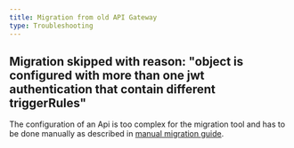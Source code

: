 ```yaml
---
title: Migration from old API Gateway
type: Troubleshooting
---
```


## Migration skipped with reason: "object is configured with more than one jwt authentication that contain different triggerRules"
   
The configuration of an Api is too complex for the migration tool and has to be done manually as described in [manual migration guide](/components/api-gateway-v2#details-migration-from-the-previous-api-resources).